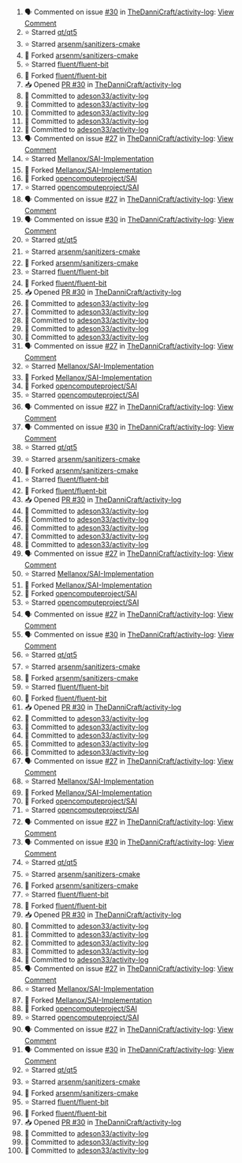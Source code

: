 <!--START_SECTION:activity-->
1. 🗣 Commented on issue [#30](https://github.com/TheDanniCraft/activity-log/issues/30) in [TheDanniCraft/activity-log](https://github.com/TheDanniCraft/activity-log): [View Comment](https://github.com/TheDanniCraft/activity-log/issues/30#issuecomment-2700292075)
2. ⭐ Starred [qt/qt5](https://github.com/qt/qt5)
3. ⭐ Starred [arsenm/sanitizers-cmake](https://github.com/arsenm/sanitizers-cmake)
4. 🍴 Forked [arsenm/sanitizers-cmake](https://github.com/arsenm/sanitizers-cmake)
5. ⭐ Starred [fluent/fluent-bit](https://github.com/fluent/fluent-bit)
6. 🍴 Forked [fluent/fluent-bit](https://github.com/fluent/fluent-bit)
7. 📥 Opened [PR #30](https://github.com/TheDanniCraft/activity-log/pull/30) in [TheDanniCraft/activity-log](https://github.com/TheDanniCraft/activity-log)
8. 📝 Committed to [adeson33/activity-log](https://github.com/adeson33/activity-log/commit/cf2d59b2da0d28251531fd6da0c817f431e76cf0)
9. 📝 Committed to [adeson33/activity-log](https://github.com/adeson33/activity-log/commit/undefined)
10. 📝 Committed to [adeson33/activity-log](https://github.com/adeson33/activity-log/commit/2764fa5040a90b5c5d525cbd5882c1c5d527ebff)
11. 📝 Committed to [adeson33/activity-log](https://github.com/adeson33/activity-log/commit/undefined)
12. 📝 Committed to [adeson33/activity-log](https://github.com/adeson33/activity-log/commit/61916b64f2a3e69c3f42d7ad111a40f32c7b63a4)
13. 🗣 Commented on issue [#27](https://github.com/TheDanniCraft/activity-log/issues/27) in [TheDanniCraft/activity-log](https://github.com/TheDanniCraft/activity-log): [View Comment](https://github.com/TheDanniCraft/activity-log/issues/27#issuecomment-2649586553)
14. ⭐ Starred [Mellanox/SAI-Implementation](https://github.com/Mellanox/SAI-Implementation)
15. 🍴 Forked [Mellanox/SAI-Implementation](https://github.com/Mellanox/SAI-Implementation)
16. 🍴 Forked [opencomputeproject/SAI](https://github.com/opencomputeproject/SAI)
17. ⭐ Starred [opencomputeproject/SAI](https://github.com/opencomputeproject/SAI)
18. 🗣 Commented on issue [#27](https://github.com/TheDanniCraft/activity-log/issues/27) in [TheDanniCraft/activity-log](https://github.com/TheDanniCraft/activity-log): [View Comment](https://github.com/TheDanniCraft/activity-log/issues/27#issuecomment-2640024772)
19. 🗣 Commented on issue [#30](https://github.com/TheDanniCraft/activity-log/issues/30) in [TheDanniCraft/activity-log](https://github.com/TheDanniCraft/activity-log): [View Comment](https://github.com/TheDanniCraft/activity-log/issues/30#issuecomment-2700292075)
20. ⭐ Starred [qt/qt5](https://github.com/qt/qt5)
21. ⭐ Starred [arsenm/sanitizers-cmake](https://github.com/arsenm/sanitizers-cmake)
22. 🍴 Forked [arsenm/sanitizers-cmake](https://github.com/arsenm/sanitizers-cmake)
23. ⭐ Starred [fluent/fluent-bit](https://github.com/fluent/fluent-bit)
24. 🍴 Forked [fluent/fluent-bit](https://github.com/fluent/fluent-bit)
25. 📥 Opened [PR #30](https://github.com/TheDanniCraft/activity-log/pull/30) in [TheDanniCraft/activity-log](https://github.com/TheDanniCraft/activity-log)
26. 📝 Committed to [adeson33/activity-log](https://github.com/adeson33/activity-log/commit/cf2d59b2da0d28251531fd6da0c817f431e76cf0)
27. 📝 Committed to [adeson33/activity-log](https://github.com/adeson33/activity-log/commit/undefined)
28. 📝 Committed to [adeson33/activity-log](https://github.com/adeson33/activity-log/commit/2764fa5040a90b5c5d525cbd5882c1c5d527ebff)
29. 📝 Committed to [adeson33/activity-log](https://github.com/adeson33/activity-log/commit/undefined)
30. 📝 Committed to [adeson33/activity-log](https://github.com/adeson33/activity-log/commit/61916b64f2a3e69c3f42d7ad111a40f32c7b63a4)
31. 🗣 Commented on issue [#27](https://github.com/TheDanniCraft/activity-log/issues/27) in [TheDanniCraft/activity-log](https://github.com/TheDanniCraft/activity-log): [View Comment](https://github.com/TheDanniCraft/activity-log/issues/27#issuecomment-2649586553)
32. ⭐ Starred [Mellanox/SAI-Implementation](https://github.com/Mellanox/SAI-Implementation)
33. 🍴 Forked [Mellanox/SAI-Implementation](https://github.com/Mellanox/SAI-Implementation)
34. 🍴 Forked [opencomputeproject/SAI](https://github.com/opencomputeproject/SAI)
35. ⭐ Starred [opencomputeproject/SAI](https://github.com/opencomputeproject/SAI)
36. 🗣 Commented on issue [#27](https://github.com/TheDanniCraft/activity-log/issues/27) in [TheDanniCraft/activity-log](https://github.com/TheDanniCraft/activity-log): [View Comment](https://github.com/TheDanniCraft/activity-log/issues/27#issuecomment-2640024772)
37. 🗣 Commented on issue [#30](https://github.com/TheDanniCraft/activity-log/issues/30) in [TheDanniCraft/activity-log](https://github.com/TheDanniCraft/activity-log): [View Comment](https://github.com/TheDanniCraft/activity-log/issues/30#issuecomment-2700292075)
38. ⭐ Starred [qt/qt5](https://github.com/qt/qt5)
39. ⭐ Starred [arsenm/sanitizers-cmake](https://github.com/arsenm/sanitizers-cmake)
40. 🍴 Forked [arsenm/sanitizers-cmake](https://github.com/arsenm/sanitizers-cmake)
41. ⭐ Starred [fluent/fluent-bit](https://github.com/fluent/fluent-bit)
42. 🍴 Forked [fluent/fluent-bit](https://github.com/fluent/fluent-bit)
43. 📥 Opened [PR #30](https://github.com/TheDanniCraft/activity-log/pull/30) in [TheDanniCraft/activity-log](https://github.com/TheDanniCraft/activity-log)
44. 📝 Committed to [adeson33/activity-log](https://github.com/adeson33/activity-log/commit/cf2d59b2da0d28251531fd6da0c817f431e76cf0)
45. 📝 Committed to [adeson33/activity-log](https://github.com/adeson33/activity-log/commit/undefined)
46. 📝 Committed to [adeson33/activity-log](https://github.com/adeson33/activity-log/commit/2764fa5040a90b5c5d525cbd5882c1c5d527ebff)
47. 📝 Committed to [adeson33/activity-log](https://github.com/adeson33/activity-log/commit/undefined)
48. 📝 Committed to [adeson33/activity-log](https://github.com/adeson33/activity-log/commit/61916b64f2a3e69c3f42d7ad111a40f32c7b63a4)
49. 🗣 Commented on issue [#27](https://github.com/TheDanniCraft/activity-log/issues/27) in [TheDanniCraft/activity-log](https://github.com/TheDanniCraft/activity-log): [View Comment](https://github.com/TheDanniCraft/activity-log/issues/27#issuecomment-2649586553)
50. ⭐ Starred [Mellanox/SAI-Implementation](https://github.com/Mellanox/SAI-Implementation)
51. 🍴 Forked [Mellanox/SAI-Implementation](https://github.com/Mellanox/SAI-Implementation)
52. 🍴 Forked [opencomputeproject/SAI](https://github.com/opencomputeproject/SAI)
53. ⭐ Starred [opencomputeproject/SAI](https://github.com/opencomputeproject/SAI)
54. 🗣 Commented on issue [#27](https://github.com/TheDanniCraft/activity-log/issues/27) in [TheDanniCraft/activity-log](https://github.com/TheDanniCraft/activity-log): [View Comment](https://github.com/TheDanniCraft/activity-log/issues/27#issuecomment-2640024772)
55. 🗣 Commented on issue [#30](https://github.com/TheDanniCraft/activity-log/issues/30) in [TheDanniCraft/activity-log](https://github.com/TheDanniCraft/activity-log): [View Comment](https://github.com/TheDanniCraft/activity-log/issues/30#issuecomment-2700292075)
56. ⭐ Starred [qt/qt5](https://github.com/qt/qt5)
57. ⭐ Starred [arsenm/sanitizers-cmake](https://github.com/arsenm/sanitizers-cmake)
58. 🍴 Forked [arsenm/sanitizers-cmake](https://github.com/arsenm/sanitizers-cmake)
59. ⭐ Starred [fluent/fluent-bit](https://github.com/fluent/fluent-bit)
60. 🍴 Forked [fluent/fluent-bit](https://github.com/fluent/fluent-bit)
61. 📥 Opened [PR #30](https://github.com/TheDanniCraft/activity-log/pull/30) in [TheDanniCraft/activity-log](https://github.com/TheDanniCraft/activity-log)
62. 📝 Committed to [adeson33/activity-log](https://github.com/adeson33/activity-log/commit/cf2d59b2da0d28251531fd6da0c817f431e76cf0)
63. 📝 Committed to [adeson33/activity-log](https://github.com/adeson33/activity-log/commit/undefined)
64. 📝 Committed to [adeson33/activity-log](https://github.com/adeson33/activity-log/commit/2764fa5040a90b5c5d525cbd5882c1c5d527ebff)
65. 📝 Committed to [adeson33/activity-log](https://github.com/adeson33/activity-log/commit/undefined)
66. 📝 Committed to [adeson33/activity-log](https://github.com/adeson33/activity-log/commit/61916b64f2a3e69c3f42d7ad111a40f32c7b63a4)
67. 🗣 Commented on issue [#27](https://github.com/TheDanniCraft/activity-log/issues/27) in [TheDanniCraft/activity-log](https://github.com/TheDanniCraft/activity-log): [View Comment](https://github.com/TheDanniCraft/activity-log/issues/27#issuecomment-2649586553)
68. ⭐ Starred [Mellanox/SAI-Implementation](https://github.com/Mellanox/SAI-Implementation)
69. 🍴 Forked [Mellanox/SAI-Implementation](https://github.com/Mellanox/SAI-Implementation)
70. 🍴 Forked [opencomputeproject/SAI](https://github.com/opencomputeproject/SAI)
71. ⭐ Starred [opencomputeproject/SAI](https://github.com/opencomputeproject/SAI)
72. 🗣 Commented on issue [#27](https://github.com/TheDanniCraft/activity-log/issues/27) in [TheDanniCraft/activity-log](https://github.com/TheDanniCraft/activity-log): [View Comment](https://github.com/TheDanniCraft/activity-log/issues/27#issuecomment-2640024772)
73. 🗣 Commented on issue [#30](https://github.com/TheDanniCraft/activity-log/issues/30) in [TheDanniCraft/activity-log](https://github.com/TheDanniCraft/activity-log): [View Comment](https://github.com/TheDanniCraft/activity-log/issues/30#issuecomment-2700292075)
74. ⭐ Starred [qt/qt5](https://github.com/qt/qt5)
75. ⭐ Starred [arsenm/sanitizers-cmake](https://github.com/arsenm/sanitizers-cmake)
76. 🍴 Forked [arsenm/sanitizers-cmake](https://github.com/arsenm/sanitizers-cmake)
77. ⭐ Starred [fluent/fluent-bit](https://github.com/fluent/fluent-bit)
78. 🍴 Forked [fluent/fluent-bit](https://github.com/fluent/fluent-bit)
79. 📥 Opened [PR #30](https://github.com/TheDanniCraft/activity-log/pull/30) in [TheDanniCraft/activity-log](https://github.com/TheDanniCraft/activity-log)
80. 📝 Committed to [adeson33/activity-log](https://github.com/adeson33/activity-log/commit/cf2d59b2da0d28251531fd6da0c817f431e76cf0)
81. 📝 Committed to [adeson33/activity-log](https://github.com/adeson33/activity-log/commit/undefined)
82. 📝 Committed to [adeson33/activity-log](https://github.com/adeson33/activity-log/commit/2764fa5040a90b5c5d525cbd5882c1c5d527ebff)
83. 📝 Committed to [adeson33/activity-log](https://github.com/adeson33/activity-log/commit/undefined)
84. 📝 Committed to [adeson33/activity-log](https://github.com/adeson33/activity-log/commit/61916b64f2a3e69c3f42d7ad111a40f32c7b63a4)
85. 🗣 Commented on issue [#27](https://github.com/TheDanniCraft/activity-log/issues/27) in [TheDanniCraft/activity-log](https://github.com/TheDanniCraft/activity-log): [View Comment](https://github.com/TheDanniCraft/activity-log/issues/27#issuecomment-2649586553)
86. ⭐ Starred [Mellanox/SAI-Implementation](https://github.com/Mellanox/SAI-Implementation)
87. 🍴 Forked [Mellanox/SAI-Implementation](https://github.com/Mellanox/SAI-Implementation)
88. 🍴 Forked [opencomputeproject/SAI](https://github.com/opencomputeproject/SAI)
89. ⭐ Starred [opencomputeproject/SAI](https://github.com/opencomputeproject/SAI)
90. 🗣 Commented on issue [#27](https://github.com/TheDanniCraft/activity-log/issues/27) in [TheDanniCraft/activity-log](https://github.com/TheDanniCraft/activity-log): [View Comment](https://github.com/TheDanniCraft/activity-log/issues/27#issuecomment-2640024772)
91. 🗣 Commented on issue [#30](https://github.com/TheDanniCraft/activity-log/issues/30) in [TheDanniCraft/activity-log](https://github.com/TheDanniCraft/activity-log): [View Comment](https://github.com/TheDanniCraft/activity-log/issues/30#issuecomment-2700292075)
92. ⭐ Starred [qt/qt5](https://github.com/qt/qt5)
93. ⭐ Starred [arsenm/sanitizers-cmake](https://github.com/arsenm/sanitizers-cmake)
94. 🍴 Forked [arsenm/sanitizers-cmake](https://github.com/arsenm/sanitizers-cmake)
95. ⭐ Starred [fluent/fluent-bit](https://github.com/fluent/fluent-bit)
96. 🍴 Forked [fluent/fluent-bit](https://github.com/fluent/fluent-bit)
97. 📥 Opened [PR #30](https://github.com/TheDanniCraft/activity-log/pull/30) in [TheDanniCraft/activity-log](https://github.com/TheDanniCraft/activity-log)
98. 📝 Committed to [adeson33/activity-log](https://github.com/adeson33/activity-log/commit/cf2d59b2da0d28251531fd6da0c817f431e76cf0)
99. 📝 Committed to [adeson33/activity-log](https://github.com/adeson33/activity-log/commit/undefined)
100. 📝 Committed to [adeson33/activity-log](https://github.com/adeson33/activity-log/commit/2764fa5040a90b5c5d525cbd5882c1c5d527ebff)
<!--END_SECTION:activity-->
